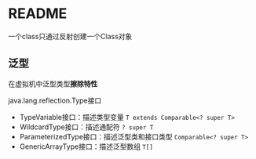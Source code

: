 # README

一个class只通过反射创建一个Class对象

泛型
--------
在虚拟机中泛型类型**擦除特性**<br>

java.lang.reflection.Type接口

* TypeVariable接口：描述类型变量 `T extends Comparable<? super T>`
* WildcardType接口：描述通配符 `? super T`
* ParameterizedType接口：描述泛型类和接口类型 `Comparable<? super T>`
* GenericArrayType接口：描述泛型数组 `T[]`